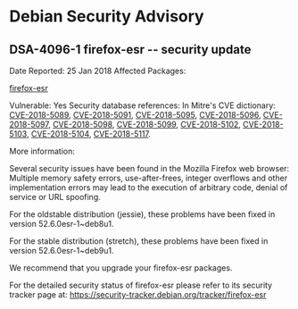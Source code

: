 
Debian Security Advisory
========================


DSA-4096-1 firefox-esr -- security update
-----------------------------------------



Date Reported:
25 Jan 2018
Affected Packages:

[firefox-esr](https://packages.debian.org/src:firefox-esr)

Vulnerable:
Yes
Security database references:
In Mitre's CVE dictionary: [CVE-2018-5089](https://security-tracker.debian.org/tracker/CVE-2018-5089), [CVE-2018-5091](https://security-tracker.debian.org/tracker/CVE-2018-5091), [CVE-2018-5095](https://security-tracker.debian.org/tracker/CVE-2018-5095), [CVE-2018-5096](https://security-tracker.debian.org/tracker/CVE-2018-5096), [CVE-2018-5097](https://security-tracker.debian.org/tracker/CVE-2018-5097), [CVE-2018-5098](https://security-tracker.debian.org/tracker/CVE-2018-5098), [CVE-2018-5099](https://security-tracker.debian.org/tracker/CVE-2018-5099), [CVE-2018-5102](https://security-tracker.debian.org/tracker/CVE-2018-5102), [CVE-2018-5103](https://security-tracker.debian.org/tracker/CVE-2018-5103), [CVE-2018-5104](https://security-tracker.debian.org/tracker/CVE-2018-5104), [CVE-2018-5117](https://security-tracker.debian.org/tracker/CVE-2018-5117).  

More information:

Several security issues have been found in the Mozilla Firefox web
browser: Multiple memory safety errors, use-after-frees, integer
overflows and other implementation errors may lead to the execution of
arbitrary code, denial of service or URL spoofing.


For the oldstable distribution (jessie), these problems have been fixed
in version 52.6.0esr-1~deb8u1.


For the stable distribution (stretch), these problems have been fixed in
version 52.6.0esr-1~deb9u1.


We recommend that you upgrade your firefox-esr packages.


For the detailed security status of firefox-esr please refer to
its security tracker page at:
<https://security-tracker.debian.org/tracker/firefox-esr>





